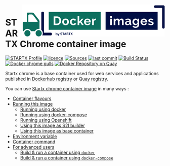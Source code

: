 <img align="right" src="https://raw.githubusercontent.com/startxfr/docker-images/master/.gitlab/img/logo-small.svg?sanitize=true">

# STARTX Chrome container image

[![STARTX Profile](https://img.shields.io/badge/provider-startx-green.svg)](https://github.com/startxfr) [![licence](https://img.shields.io/github/license/startxfr/docker-images.svg)](https://gitlab.com/startx1/containers) [![Sources](https://img.shields.io/badge/startx-docker--images-blue.svg)](https://gitlab.com/startx1/containers/tree/master/VDI/chrome/)
[![last commit](https://img.shields.io/github/last-commit/startxfr/docker-images.svg)](https://gitlab.com/startx1/containers) [![Build Status](https://travis-ci.org/startxfr/docker-images.svg?branch=master)](https://travis-ci.org/startxfr/docker-images) [![Docker chrome pulls](https://img.shields.io/docker/pulls/startx/vdi-chrome)](https://hub.docker.com/r/startx/vdi-chrome) [![Docker Repository on Quay](https://quay.io/repository/startx/chrome/status "Docker Repository on Quay")](https://quay.io/repository/startx/chrome)

Startx chrome is a base container used for web services and applications published in
[Dockerhub registry](https://hub.docker.com/u/startx) or [Quay registry](https://quay.io/startx).

You can use [Startx chrome container image](https://docker-images.readthedocs.io/en/latest/VDI/chrome/) in many ways :

- [Container flavours](https://docker-images.readthedocs.io/en/latest/VDI/chrome/#container-flavours)
- [Running this image](https://docker-images.readthedocs.io/en/latest/VDI/chrome/#running-this-image)
  - [Running using docker](https://docker-images.readthedocs.io/en/latest/VDI/chrome/#running-using-docker)
  - [Running using docker-compose](https://docker-images.readthedocs.io/en/latest/VDI/chrome/#running-using-docker-compose)
  - [Running using Openshift](https://docker-images.readthedocs.io/en/latest/VDI/chrome/#running-using-openshift)
  - [Using this image as S2I builder](https://docker-images.readthedocs.io/en/latest/VDI/chrome/#using-this-image-as-s2i-builder)
  - [Using this image as base container](https://docker-images.readthedocs.io/en/latest/VDI/chrome/#using-this-image-as-base-container)
- [Environment variable](https://docker-images.readthedocs.io/en/latest/VDI/chrome/#environment-variable)
- [Container command](https://docker-images.readthedocs.io/en/latest/VDI/chrome/#container-command)
- [For advanced users](https://docker-images.readthedocs.io/en/latest/VDI/chrome/#for-advanced-users)
  - [Build & run a container using `docker`](https://docker-images.readthedocs.io/en/latest/VDI/chrome/#build--run-a-container-using-docker)
  - [Build & run a container using `docker-compose`](https://docker-images.readthedocs.io/en/latest/VDI/chrome/#build--run-a-container-using-docker-compose)
